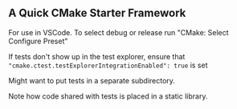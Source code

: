 ## A Quick CMake Starter Framework
For use in VSCode. To select debug or release run "CMake: Select Configure Preset"

If tests don't show up in the test explorer, ensure that `"cmake.ctest.testExplorerIntegrationEnabled": true` is set

Might want to put tests in a separate subdirectory.

Note how code shared with tests is placed in a static library.